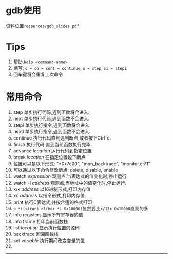 # gdb使用
资料位置`resources/gdb_slides.pdf`

# Tips
1. 帮助,`help <command-name>`
2. 缩写: `c = co = cont = continue`, `s = step`, `si = stepi`
3. 回车键将会重复上次命令

# 常用命令
1. step
    单步执行代码,遇到函数将会进入.
2. next
    单步执行代码,遇到函数不会进入.
3. stepi
    单步执行指令,遇到函数将会进入.
4. nexti
    单步执行指令,遇到函数不会进入.
5. continue
    执行代码直到遇到断点,或者按下Ctrl-c.
6. finish
    执行代码,直到当前函数执行完毕.
7. advance *location*
    运行代码到指定位置
8. break *location*
    在指定位置设下断点
9. 位置可以是以下形式:
    "*0x7c00", "mon_backtrace", "monitor.c:71"
10. 可以通过以下命令修改断点: delete, disable, enable
11. watch *expression*
    观测点.当表达式的值变化时,停止运行.
12. watch -l *address*
    观测点,当地址中的值变化时,停止运行.
13. x/x *address*
    以16进制形式,打印内存值
14. x/i *address*
    以指令形式,打印内存值
15. print
    执行C表达式,并按合适的格式打印
16. `p *((struct elfhdr *) 0x10000)`显然要比`x/13x 0x10000`直观的多
17. info registers
    显示所有寄存器的值
18. info frame
    打印当前函数栈
19. list *location*
    显示执行位置的源码
20. backtrace
    回溯函数栈
21. set *variable*
    执行期间改变变量的值
22. 
    
    
    
    
    
    
    
    
    
    
    
    
    
    
    
    
    
    
    
    
    
---
